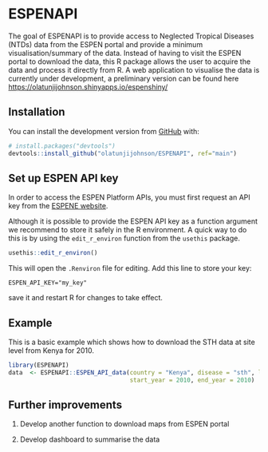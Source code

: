 
<!-- README.md is generated from README.Rmd. Please edit that file -->

# ESPENAPI

<!-- badges: start -->

<!-- badges: end -->

The goal of ESPENAPI is to provide access to Neglected Tropical Diseases
(NTDs) data from the ESPEN portal and provide a minimum
visualisation/summary of the data. Instead of having to visit the ESPEN
portal to download the data, this R package allows the user to acquire
the data and process it directly from R. A web application to visualise
the data is currently under development, a preliminary version can be
found here
<https://olatunjijohnson.shinyapps.io/espenshiny/>

## Installation

<!-- You can install the released version of ESPENAPI from [CRAN](https://CRAN.R-project.org) with:

``` r
install.packages("ESPENAPI")
```
-->

You can install the development version from
[GitHub](https://github.com/) with:

``` r
# install.packages("devtools")
devtools::install_github("olatunjijohnson/ESPENAPI", ref="main")
```

## Set up ESPEN API key

In order to access the ESPEN Platform APIs, you must first request an
API key from the [ESPENE
website](https://admin.espen.afro.who.int/docs/api).

Although it is possible to provide the ESPEN API key as a function
argument we recommend to store it safely in the R environment. A quick
way to do this is by using the `edit_r_environ` function from the
`usethis` package.

``` r
usethis::edit_r_environ()
```

This will open the `.Renviron` file for editing. Add this line to store
your key:

    ESPEN_API_KEY="my_key"

save it and restart R for changes to take effect.

## Example

This is a basic example which shows how to download the STH data at site
level from Kenya for 2010.

``` r
library(ESPENAPI)
data  <- ESPENAPI::ESPEN_API_data(country = "Kenya", disease = "sth", level = "sitelevel",
                                  start_year = 2010, end_year = 2010)
```

## Further improvements

1.  Develop another function to download maps from ESPEN portal

2.  Develop dashboard to summarise the data
